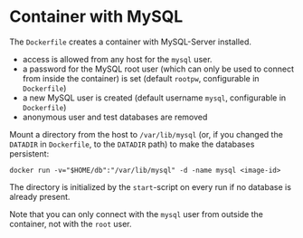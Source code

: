 # Container with MySQL

The `Dockerfile` creates a container with MySQL-Server installed.

* access is allowed from any host for the `mysql` user.
* a password for the MySQL root user (which can only be used to connect from inside the container) is set (default `rootpw`, configurable in `Dockerfile`)
* a new MySQL user is created (default username `mysql`, configurable in `Dockerfile`)
* anonymous user and test databases are removed

Mount a directory from the host to `/var/lib/mysql` (or, if you changed the `DATADIR` in
`Dockerfile`, to the `DATADIR` path) to make the databases persistent:

```
docker run -v="$HOME/db":"/var/lib/mysql" -d -name mysql <image-id>

```

The directory is initialized by the `start`-script on every run if no database is already present.

Note that you can only connect with the `mysql` user from outside the container,
not with the `root` user.
